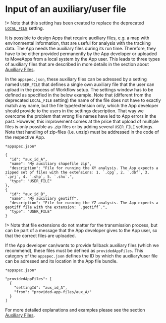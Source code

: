# Input of an auxiliary/user file

!> Note that this setting has been created to replace the deprecated [`LOCAL_FILE`](appspec/current/settings/local_file.md) setting. 


It is possible to design Apps that require auxiliary files, e.g. a map with environmental information, that are useful for analysis with the tracking data. The App needs the auxiliary files during its run time. Therefore, they have to be either provided permanently by the App developer or uploaded to MoveApps from a local system by the App user. This leads to three types of auxiliary files that are described in more details in the section about [Auxiliary Files](auxiliary.md).

In the `appspec.json`, these auxiliary files can be adressed by a setting named `USER_FILE` that defines a single own auxiliary file that the user can upload in the process of Workflow setup. The settings window has to be defined as specified in the below example. Note that (different from the deprecated `LOCAL_FILE` setting) the name of the file does not have to exactly match any name, but the file type/extension only, which the App developer should provide to the users in the settings description. That way we overcome the problem that wrong file names have led to App errors in the past. However, this improvement comes at the price that upload of multiple files is only possible as .zip files or by adding several `USER_FILE` settings. Note that handling of zip-files (i.e. unzip) must be addressed in the code of the respective App.


```
*appspec.json*

{
  "id": "aux_id_A",
  "name": "My auxiliary shapefile zip",
  "description": "File for running the XY analysis. The App expects a zipped set of files with the extensions: 1. `.cpg`, 2. `.dbf`, 3. `.prj`, 4. `.shp`, 5. `.shx`.",
  "type": "USER_FILE"
},
{
  "id": "aux_id_B",
  "name": "My auxiliary geotiff",
  "description": "File for running the YZ analysis. The App expects a geotiff file with the extension: `.geotiff`.",
  "type": "USER_FILE"
}
```

!> Note that file extensions do not matter for the transmission process, but can be part of a message that the App developer gives to the App user, so that the correct files are uploaded.

If the App developer can/wants to provide fallback auxiliary files (which we recommend), these files must be defined as `providedAppFiles`. This category of the `appspec.json` defines the ID by which the auxiliary/user file can be adressed and its location in the App file bundle.


```
*appspec.json*

"providedAppFiles": [
  {
    "settingId": "aux_id_A",
    "from": "provided-app-files/aux_A/"
  }
]
```

For more detailed explanations and examples please see the section [Auxiliary Files](auxiliary.md).